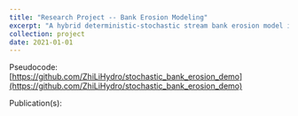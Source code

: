 ```yaml
---
title: "Research Project -- Bank Erosion Modeling"
excerpt: "A hybrid deterministic-stochastic stream bank erosion model in the Finite Element Method framework. <br/><img src='/images/bank_erosion.jpg'>"
collection: project
date: 2021-01-01
---
```


Pseudocode: [https://github.com/ZhiLiHydro/stochastic_bank_erosion_demo](https://github.com/ZhiLiHydro/stochastic_bank_erosion_demo)

Publication(s):
